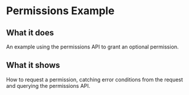 # Permissions Example

## What it does

An example using the permissions API to grant an optional permission.

## What it shows

How to request a permission, catching error conditions from the request and querying the permissions API.

